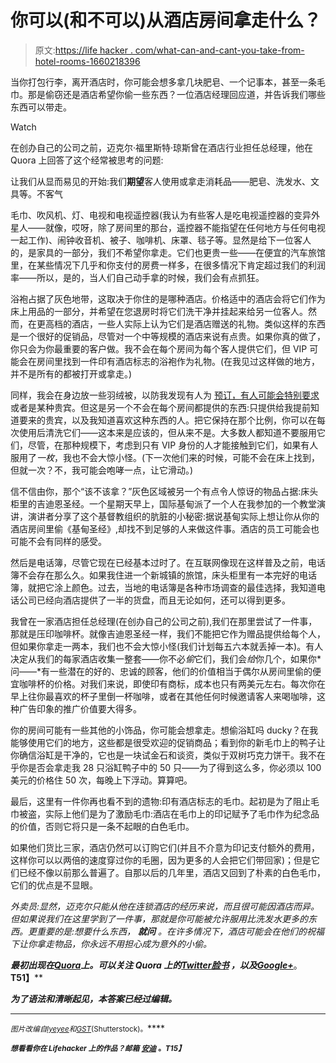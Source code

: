# 你可以(和不可以)从酒店房间拿走什么？

> 原文:[https://life hacker . com/what-can-and-cant-you-take-from-hotel-rooms-1660218396](https://lifehacker.com/what-can-and-cant-you-take-from-hotel-rooms-1660218396)

当你打包行李，离开酒店时，你可能会想多拿几块肥皂、一个记事本，甚至一条毛巾。那是偷窃还是酒店希望你偷一些东西？一位酒店经理回应道，并告诉我们哪些东西可以带走。

Watch

在创办自己的公司之前，迈克尔·福里斯特·琼斯曾在酒店行业担任总经理，他在 Quora 上回答了这个经常被思考的问题:

让我们从显而易见的开始:我们**期望**客人使用或拿走消耗品——肥皂、洗发水、文具等。不客气

毛巾、吹风机、灯、电视和电视遥控器(我认为有些客人是吃电视遥控器的变异外星人——就像，哎呀，除了房间里的那台，遥控器不能指望在任何地方与任何电视一起工作)、闹钟收音机、被子、咖啡机、床罩、毯子等。显然是给下一位客人的，是家具的一部分，我们不希望你拿走。它们也更贵一些——在便宜的汽车旅馆里，在某些情况下几乎和你支付的房费一样多，在很多情况下肯定超过我们的利润率——所以，是的，当人们自己动手拿的时候，我们会有点抓狂。

浴袍占据了灰色地带，这取决于你住的是哪种酒店。价格适中的酒店会将它们作为床上用品的一部分，并希望在您退房时将它们洗干净并挂起来给另一位客人。然而，在更高档的酒店，一些人实际上认为它们是酒店赠送的礼物。类似这样的东西是一个很好的促销品，尽管对一个中等规模的酒店来说有点贵。如果你真的做了，你只会为你最重要的客户做。我不会在每个房间为每个客人提供它们，但 VIP 可能会在房间里找到一件印有酒店标志的浴袍作为礼物。(在我见过这样做的地方，并不是所有的都被打开或拿走。)

同样，我会在身边放一些羽绒被，以防我发现有人为 [预订，有人可能会特别要求](http://www.quora.com/What-are-the-things-we-dont-know-about-hotel-rooms/answer/Michael-Forrest-Jones/comment/1852958) 或者是某种贵宾。但这是另一个不会在每个房间都提供的东西:只提供给我提前知道要来的贵宾，以及我知道喜欢这种东西的人。把它保持在那个比例，你可以在每次使用后清洗它们——这本来是应该的，但从来不是。大多数人都知道不要服用它们，尽管，在那种规模下，考虑到只有 VIP 身份的人才能接触到它们，如果有人服用了*一枚*，我也不会大惊小怪。(下一次他们来的时候，可能不会在床上找到，但就一次？不，我可能会咆哮一点，让它滑动。)

信不信由你，那个“该不该拿？”灰色区域被另一个有点令人惊讶的物品占据:床头柜里的吉迪恩圣经。一个星期天早上，国际基甸派了一个人在我参加的一个教堂演讲，演讲者分享了这个基督教组织的肮脏的小秘密:据说基甸实际上想让你从你的酒店房间里偷《基甸圣经》,却找不到足够的人来做这件事。酒店的员工可能会也可能不会有同样的感受。

然后是电话簿，尽管它现在已经基本过时了。在互联网像现在这样普及之前，电话簿不会存在那么久。如果我住进一个新城镇的旅馆，床头柜里有一本完好的电话簿，就把它涂上颜色。过去，当地的电话簿是各种市场调查的最佳选择，我知道电话公司已经向酒店提供了一半的货盘，而且无论如何，还可以得到更多。

我曾在一家酒店担任总经理(在创办自己的公司之前),我们在那里尝试了一件事，那就是压印咖啡杯。就像吉迪恩圣经一样，我们不能把它作为赠品提供给每个人，但如果你拿走一两本，我们也不会大惊小怪(我们计划每五六本就丢掉一本)。有人决定从我们的每家酒店收集一整套——你不必*偷*它们，我们会*给*你几个，如果你*问——*有一些潜在的好的、忠诚的顾客，他们的价值相当于偶尔从房间里偷的便宜咖啡杯的价格。对我们来说，即使印有商标，成本也只有两美元左右。每次你在早上往你最喜欢的杯子里倒一杯咖啡，或者在其他任何时候邀请客人来喝咖啡，这种广告印象的推广价值要大得多。

你的房间可能有一些其他的小饰品，你可能会想拿走。想偷浴缸吗 ducky？在我能够使用它们的地方，这些都是很受欢迎的促销商品；看到你的新毛巾上的鸭子让你确信浴缸是干净的，它也是一块试金石和谈资，类似于双树巧克力饼干。我不在乎你是否会拿走我 28 只浴缸鸭子中的 50 只——为了得到这么多，你必须以 100 美元的价格住 50 次，每晚上下浮动。算算吧。

最后，这里有一件你再也看不到的遗物:印有酒店标志的毛巾。起初是为了阻止毛巾被盗，实际上他们是为了激励毛巾:酒店在毛巾上的印记赋予了毛巾作为纪念品的价值，否则它将只是一条不起眼的白色毛巾。

如果他们货比三家，酒店仍然可以订购它们(并且不介意为印记支付额外的费用，这样你可以以两倍的速度穿过你的毛圈，因为更多的人会把它们带回家)；但是它们已经不像以前那么普遍了。自那以后的几年里，酒店又回到了朴素的白色毛巾，它们的优点是不显眼。

**外卖员:显然，迈克尔只能从他在连锁酒店的经历来说，而且很可能因酒店而异。但如果说我们在这里学到了一件事，那就是你可能被允许服用比洗发水更多的东西。更重要的是:想要什么东西，* ***就问*** *。在许多情况下，酒店可能会在他们的祝福下让你拿走物品，你永远不用担心成为意外的小偷。**

*[](http://www.quora.com/Is-it-stealing-if-you-take-certain-items-in-your-already-paid-for-hotel-room-like-soap-shampoo-stationery-etc/answer/Michael-Forrest-Jones)***最初出现在***[**Quora**](http://www.quora.com/)***上。可以关注 Quora 上的***[**Twitter**](https://twitter.com/Quora)**[**脸书**](https://www.facebook.com/quora) ***，以及***[**Google+**](https://plus.google.com/111127313006403749982/posts)***。**T51】****

***为了语法和清晰起见，本答案已经过编辑。***

* * *

****<small>图片改编自</small>*[*<small>lyeyee</small>*](http://www.shutterstock.com/pic.mhtml?id=110711714&src=id)*<small>和</small>*[*<small>GST</small>*](http://www.shutterstock.com/pic.mhtml?id=166028231&src=id)*<small>(Shutterstock)。</small>****

***<small>*想看看你在 Lifehacker 上的作品？邮箱*</small> [<small>*安迪*</small>](mailto:andy@lifehacker.com) <small>*。*T15】</small>***
